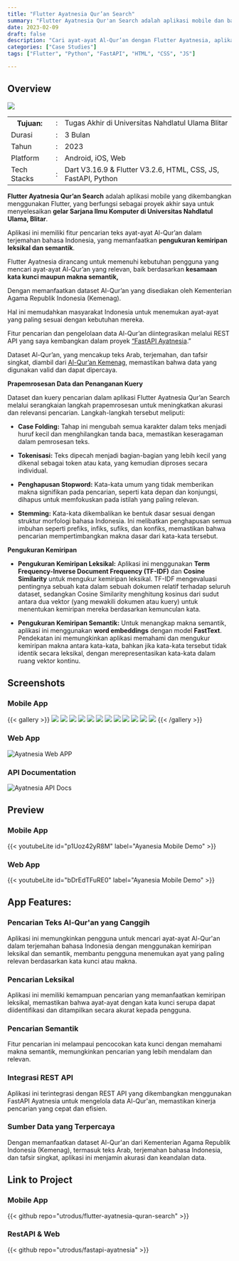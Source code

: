 ```yaml
---
title: "Flutter Ayatnesia Qur’an Search"
summary: "Flutter Ayatnesia Qur'an Search adalah aplikasi mobile dan backend yang bertujuan untuk menyelesaikan proyek tahun akhir saya."
date: 2023-02-09
draft: false
description: "Cari ayat-ayat Al-Qur’an dengan Flutter Ayatnesia, aplikasi yang menggunakan kemiripan leksikal dan semantik untuk hasil pencarian akurat. Data dari Kemenag."
categories: ["Case Studies"]
tags: ["Flutter", "Python", "FastAPI", "HTML", "CSS", "JS"]

---
```



## Overview
<img src="featured.id.png" />

<table class="table-auto text-left text-base min-w-full">
    <tbody>
      <tr class="border-b py-2">
        <th scope="row" class="font-bold">Tujuan:</th>
        <td class="font-bold">:</td>
        <td class="py-2">Tugas Akhir di Universitas Nahdlatul Ulama Blitar</td>
      </tr>
      <tr class="border-b py-2">
        <td class="font-bold">Durasi</td>
        <td class="font-bold">:</td>
        <td class="py-2">3 Bulan</td>
      </tr>
      <tr class="border-b py-2">
        <td class="font-bold">Tahun</td>
        <td class="font-bold">:</td>
        <td class="py-2">2023</td>
      </tr>
      <tr class="border-b py-2">
        <td class="font-bold">Platform</td>
        <td class="font-bold">:</td>
        <td class="py-2">
          Android, iOS, Web 
          </td>
      </tr>        
      <tr class="border-b py-2">
        <td class="font-bold">Tech Stacks</td>
        <td class="font-bold">:</td>
        <td class="py-2">
          Dart V3.16.9	& Flutter V3.2.6, HTML, CSS, JS, FastAPI, Python
          </td>
      </tr>        
    </tbody>
  </table>

**Flutter Ayatnesia Qur’an Search** adalah aplikasi mobile yang dikembangkan menggunakan Flutter, yang berfungsi sebagai proyek akhir saya untuk menyelesaikan **gelar Sarjana Ilmu Komputer di Universitas Nahdlatul Ulama, Blitar**.

Aplikasi ini memiliki fitur pencarian teks ayat-ayat Al-Qur’an dalam terjemahan bahasa Indonesia, yang memanfaatkan **pengukuran kemiripan leksikal dan semantik**.

Flutter Ayatnesia dirancang untuk memenuhi kebutuhan pengguna yang mencari ayat-ayat Al-Qur’an yang relevan, baik berdasarkan **kesamaan kata kunci maupun makna semantik,**

Dengan memanfaatkan dataset Al-Qur’an yang disediakan oleh Kementerian Agama Republik Indonesia (Kemenag).

Hal ini memudahkan masyarakat Indonesia untuk menemukan ayat-ayat yang paling sesuai dengan kebutuhan mereka.

Fitur pencarian dan pengelolaan data Al-Qur’an diintegrasikan melalui REST API yang saya kembangkan dalam proyek [“FastAPI Ayatnesia](https://github.com/utrodus/fastapi-ayatnesia).”

Dataset Al-Qur’an, yang mencakup teks Arab, terjemahan, dan tafsir singkat, diambil dari [Al-Qur’an Kemenag](https://quran.kemenag.go.id/), memastikan bahwa data yang digunakan valid dan dapat dipercaya.

**Prapemrosesan Data dan Penanganan Kuery**

Dataset dan kuery pencarian dalam aplikasi Flutter Ayatnesia Qur’an Search melalui serangkaian langkah prapemrosesan untuk meningkatkan akurasi dan relevansi pencarian. Langkah-langkah tersebut meliputi:

- **Case Folding:** Tahap ini mengubah semua karakter dalam teks menjadi huruf kecil dan menghilangkan tanda baca, memastikan keseragaman dalam pemrosesan teks.
  
- **Tokenisasi:** Teks dipecah menjadi bagian-bagian yang lebih kecil yang dikenal sebagai token atau kata, yang kemudian diproses secara individual.

- **Penghapusan Stopword:** Kata-kata umum yang tidak memberikan makna signifikan pada pencarian, seperti kata depan dan konjungsi, dihapus untuk memfokuskan pada istilah yang paling relevan.

- **Stemming:** Kata-kata dikembalikan ke bentuk dasar sesuai dengan struktur morfologi bahasa Indonesia. Ini melibatkan penghapusan semua imbuhan seperti prefiks, infiks, sufiks, dan konfiks, memastikan bahwa pencarian mempertimbangkan makna dasar dari kata-kata tersebut.

**Pengukuran Kemiripan**

- **Pengukuran Kemiripan Leksikal:** Aplikasi ini menggunakan **Term Frequency-Inverse Document Frequency (TF-IDF)** dan **Cosine Similarity** untuk mengukur kemiripan leksikal. TF-IDF mengevaluasi pentingnya sebuah kata dalam sebuah dokumen relatif terhadap seluruh dataset, sedangkan Cosine Similarity menghitung kosinus dari sudut antara dua vektor (yang mewakili dokumen atau kuery) untuk menentukan kemiripan mereka berdasarkan kemunculan kata.

- **Pengukuran Kemiripan Semantik:** Untuk menangkap makna semantik, aplikasi ini menggunakan **word embeddings** dengan model **FastText**. Pendekatan ini memungkinkan aplikasi memahami dan mengukur kemiripan makna antara kata-kata, bahkan jika kata-kata tersebut tidak identik secara leksikal, dengan merepresentasikan kata-kata dalam ruang vektor kontinu.

## Screenshots
### Mobile App
{{< gallery >}}
  <img src="img.id/ayatnesia-mobile-1.id.png" class="grid-w33" />
  <img src="img.id/ayatnesia-mobile-2.id.png" class="grid-w33" />
  <img src="img.id/ayatnesia-mobile-3.id.png" class="grid-w33" />
  <img src="img.id/ayatnesia-mobile-4.id.png" class="grid-w33" />
  <img src="img.id/ayatnesia-mobile-5.id.png" class="grid-w33" />
  <img src="img.id/ayatnesia-mobile-6.id.png" class="grid-w33" />
  <img src="img.id/ayatnesia-mobile-7.id.png" class="grid-w33" />
  <img src="img.id/ayatnesia-mobile-8.id.png" class="grid-w33" />
  <img src="img.id/ayatnesia-mobile-9.id.png" class="grid-w33" />
  <img src="img.id/ayatnesia-mobile-10.id.png" class="grid-w33" />
  <img src="img.id/ayatnesia-mobile-11.id.png" class="grid-w33" />
  <img src="img.id/ayatnesia-mobile-12.id.png" class="grid-w33" />
{{< /gallery >}}

### Web App
![Ayatnesia Web APP](img/ayatnesia-api-1.png)

### API Documentation
![Ayatnesia API Docs](img/ayatnesia-api-2.png)

## Preview
### Mobile App
{{< youtubeLite id="p1Uoz42yR8M" label="Ayanesia Mobile Demo" >}}

### Web App
{{< youtubeLite id="bDrEdTFuRE0" label="Ayanesia Mobile Demo" >}}


## App Features:


### Pencarian Teks Al-Qur'an yang Canggih
Aplikasi ini memungkinkan pengguna untuk mencari ayat-ayat Al-Qur'an dalam terjemahan bahasa Indonesia dengan menggunakan kemiripan leksikal dan semantik, membantu pengguna menemukan ayat yang paling relevan berdasarkan kata kunci atau makna.

### Pencarian Leksikal
Aplikasi ini memiliki kemampuan pencarian yang memanfaatkan kemiripan leksikal, memastikan bahwa ayat-ayat dengan kata kunci serupa dapat diidentifikasi dan ditampilkan secara akurat kepada pengguna.

### Pencarian Semantik
Fitur pencarian ini melampaui pencocokan kata kunci dengan memahami makna semantik, memungkinkan pencarian yang lebih mendalam dan relevan.

### Integrasi REST API
Aplikasi ini terintegrasi dengan REST API yang dikembangkan menggunakan FastAPI Ayatnesia untuk mengelola data Al-Qur'an, memastikan kinerja pencarian yang cepat dan efisien.

### Sumber Data yang Terpercaya
Dengan memanfaatkan dataset Al-Qur'an dari Kementerian Agama Republik Indonesia (Kemenag), termasuk teks Arab, terjemahan bahasa Indonesia, dan tafsir singkat, aplikasi ini menjamin akurasi dan keandalan data.

 
## Link to Project
### Mobile App
{{< github repo="utrodus/flutter-ayatnesia-quran-search" >}}

### RestAPI & Web
{{< github repo="utrodus/fastapi-ayatnesia" >}}